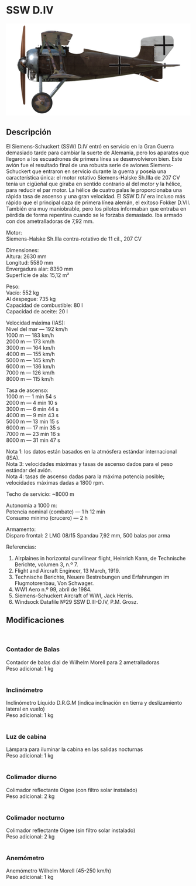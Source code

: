 # SSW D.IV  
  
![schuckertdiv](../images/schuckertdiv.png)  
  
## Descripción  
  
El Siemens-Schuckert (SSW) D.IV entró en servicio en la Gran Guerra demasiado tarde para cambiar la suerte de Alemania, pero los aparatos que llegaron a los escuadrones de primera línea se desenvolvieron bien. Este avión fue el resultado final de una robusta serie de aviones Siemens-Schuckert que entraron en servicio durante la guerra y poseía una característica única: el motor rotativo Siemens-Halske Sh.IIIa de 207 CV tenía un cigüeñal que giraba en sentido contrario al del motor y la hélice, para reducir el par motor. La hélice de cuatro palas le proporcionaba una rápida tasa de ascenso y una gran velocidad. El SSW D.IV era incluso más rápido que el principal caza de primera línea alemán, el exitoso Fokker D.VII. También era muy maniobrable, pero los pilotos informaban que entraba en pérdida de forma repentina cuando se le forzaba demasiado. Iba armado con dos ametralladoras de 7,92 mm.  
  
  
Motor:  
Siemens-Halske Sh.IIIa contra-rotativo de 11 cil., 207 CV  
  
Dimensiones:  
Altura: 2630 mm  
Longitud: 5580 mm  
Envergadura alar: 8350 mm  
Superficie de ala: 15,12 m²  
  
Peso:  
Vacío: 552 kg  
Al despegue: 735 kg  
Capacidad de combustible: 80 l  
Capacidad de aceite: 20 l  
  
Velocidad máxima (IAS):  
Nivel del mar — 192 km/h  
1000 m — 183 km/h  
2000 m — 173 km/h  
3000 m — 164 km/h  
4000 m — 155 km/h  
5000 m — 145 km/h  
6000 m — 136 km/h  
7000 m — 126 km/h  
8000 m — 115 km/h  
  
Tasa de ascenso:  
1000 m — 1 min 54 s  
2000 m — 4 min 10 s  
3000 m — 6 min 44 s  
4000 m — 9 min 43 s  
5000 m — 13 min 15 s  
6000 m — 17 min 35 s  
7000 m — 23 min 16 s  
8000 m — 31 min 47 s  
  
Nota 1: los datos están basados en la atmósfera estándar internacional (ISA).  
Nota 3: velocidades máximas y tasas de ascenso dados para el peso estándar del avión.  
Nota 4: tasas de ascenso dadas para la máxima potencia posible; velocidades máximas dadas a 1800 rpm.  
  
Techo de servicio: ~8000 m  
  
Autonomía a 1000 m:  
Potencia nominal (combate) — 1 h 12 min  
Consumo mínimo (crucero) — 2 h  
  
Armamento:  
Disparo frontal: 2 LMG 08/15 Spandau 7,92 mm, 500 balas por arma  
  
Referencias:  
1) Airplaines in horizontal curvilinear flight, Heinrich Kann, de Technische Berichte, volumen 3, n.º 7.  
2) Flight and Aircraft Engineer, 13 March, 1919.  
3) Technische Berichte, Neuere Bestrebungen und Erfahrungen im Flugmotorenbau, Von Schwager.  
4) WW1 Aero n.º 99, abril de 1984.  
5) Siemens-Schuckert Aircraft of WWI, Jack Herris.  
6) Windsock Datafile №29 SSW D.III-D.IV, P.M. Grosz.  
  
## Modificaciones  
  ﻿
  
### Contador de Balas  
  
Contador de balas dial de Wilhelm Morell para 2 ametralladoras  
Peso adicional: 1 kg  
  ﻿
  
### Inclinómetro  
  
Inclinómetro Líquido D.R.G.M (indica inclinación en tierra y deslizamiento lateral en vuelo)  
Peso adicional: 1 kg  
  ﻿
  
### Luz de cabina  
  
Lámpara para iluminar la cabina en las salidas nocturnas  
Peso adicional: 1 kg  
  ﻿
  
### Colimador diurno  
  
Colimador reflectante Oigee (con filtro solar instalado)  
Peso adicional: 2 kg  
  ﻿
  
### Colimador nocturno  
  
Colimador reflectante Oigee (sin filtro solar instalado)  
Peso adicional: 2 kg  
  ﻿
  
### Anemómetro  
  
Anemómetro Wilhelm Morell (45-250 km/h)  
Peso adicional: 1 kg  
